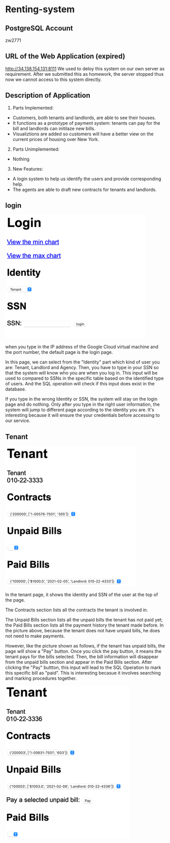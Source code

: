 # Renting-system

## PostgreSQL Account
zw2771


## URL of the Web Application (expired)
http://34.138.154.131:8111
We used to deloy this system on our own server as requirement. After we submitted this as homework, the server stopped thus now we cannot access to this system directly.


## Description of Application
1. Parts Implemented:
  - Customers, both tenants and landlords, are able to see their houses.
  - It functions as a prototype of payment system: tenants can pay for the bill and landlords can initilaze new bills.
  - Visualiztions are added so customers will have a better view on the current prices of housing over New York.

2. Parts Unimplemented:
  - Nothing

3. New Features:
  - A login system to help us identify the users and provide corresponding help. 
  - The agents are able to draft new contracts for tenants and landlords.



## login
![login.png](pictures/login.png)

when you type in the IP address of the Google Cloud 
virtual machine and the port number, 
the default page is the login page.  

In this page, we can select from the "Identity"
part which kind of user you are: Tenant, Landlord
and Agency. Then, you have to type in your SSN
so that the system will know who you are when
you log in. This input will be used to compared to 
SSNs in the specific table based on the identified
type of users. And the SQL operation will check if 
this input does exist in the database. 

If you type in the wrong Identity or SSN, the 
system will stay on the login page and do 
nothing. Only after you type in the right user
 information, the system will jump to different
page according to the identity you are. It's interesting
because it will ensure the your credentials before accessing
to our service.

## Tenant
![tenant.png](pictures/tenant.png)

In the tenant page, it shows the identity and 
SSN of the user at the top of the page.

The Contracts section lists all the contracts
the tenant is involved in. 

The Unpaid Bills section lists all the unpaid
bills the tenant has not paid yet; 
the Paid Bills section lists all the payment
history the tenant made before. In the picture above, 
because the tenant does not have unpaid bills, 
he does not need to make payments.

However, like the picture shown as follows,
if the tenant has unpaid bills, the 
page will show a "Pay" button. Once you click
the pay button, it means the tenant pays for the 
bills selected. Then, the bill information will
disappear from the unpaid bills section and appear
in the Paid Bills section. After clicking the "Pay"
buttton, this input will lead to the SQL Operation 
to mark this specific bill as "paid". This is interesting
becasue it involves searching and marking procedures
together.

![img.png](pictures/tenant_unpaid.png)

